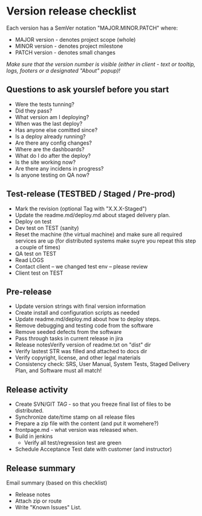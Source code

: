 # Version release checklist
Each version has a SemVer notation "MAJOR.MINOR.PATCH" where:
- MAJOR version - denotes project scope (whole)
- MINOR version - denotes project milestone
- PATCH version - denotes small changes

*Make sure that the version number is visible (either in client - text or tooltip, logs, footers or a designated "About" popup)!*

## Questions to ask yourslef before you start
- Were the tests tunning?
- Did they pass?
- What version am I deploying?
- When was the last deploy?
- Has anyone else comitted since?
- Is a deploy already running?
- Are there any config changes?
- Where are the dashboards?
- What do I do after the deploy?
- Is the site working now?
- Are there any incidens in progress?
- Is anyone testing on QA now?

## Test-release (TESTBED / Staged / Pre-prod)
- Mark the revision (optional Tag with "X.X.X-Staged")
- Update the readme.md/deploy.md about staged delivery plan.
- Deploy on test
- Dev test on TEST (sanity)
- Reset the machine (the virtual machine) and make sure all required services are up (for distributed systems make suyre you repeat this step a couple of times)
- QA test on TEST
- Read LOGS
- Contact client – we changed test env – please review
- Client test on TEST


## Pre-release 
- Update version strings with final version information
- Create install and configuration scripts as needed
- Update readme.md/deploy.md about how to deploy steps.
- Remove debugging and testing code from the software
- Remove seeded defects from the software
- Pass through tasks in current release in jira
- Release notesVerify version of readme.txt on "dist" dir
- Verify lastest STR was filled and attached to docs dir
- Verify copyright, license, and other legal materials
- Consistency check:  SRS, User Manual, System Tests, Staged Delivery Plan, and Software must all match!

## Release activity
- Create SVN/GIT *TAG* - so that you freeze final list of files to be distributed.
- Synchronize date/time stamp on all release files
- Prepare a zip file with the content (and put it womehere?)
- frontpage.md - what version was released when.
- Build in jenkins
  - Verify all  test/regression test are green
- Schedule Acceptance Test date with customer (and instructor)

## Release summary
Email summary (based on this checklist)
- Release notes
- Attach zip or route 
- Write "Known Issues" List.


